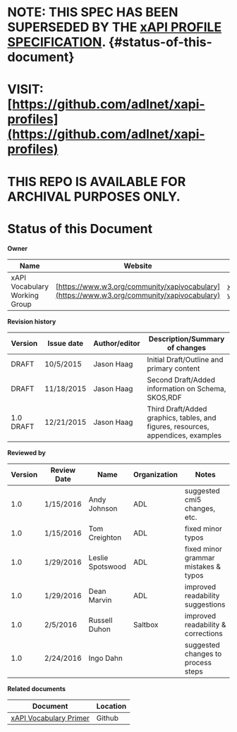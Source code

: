# NOTE: THIS SPEC HAS BEEN SUPERSEDED BY THE [xAPI PROFILE SPECIFICATION](https://github.com/adlnet/xapi-profiles). {#status-of-this-document}

# VISIT: [https://github.com/adlnet/xapi-profiles](https://github.com/adlnet/xapi-profiles)

# THIS REPO IS AVAILABLE FOR ARCHIVAL PURPOSES ONLY.

# 

# Status of this Document

**Owner**

| Name | Website | Email |
| --- | --- | --- |
| xAPI Vocabulary Working Group | [https://www.w3.org/community/xapivocabulary](https://www.w3.org/community/xapivocabulary) | xapi-vocabulary@adlnet.gov |

**Revision history**

| Version | Issue date | Author/editor | Description/Summary of changes |
| --- | --- | --- | --- |
| DRAFT | 10/5/2015 | Jason Haag | Initial Draft/Outline and primary content |
| DRAFT | 11/18/2015 | Jason Haag | Second Draft/Added information on Schema, SKOS,RDF |
| 1.0 DRAFT | 12/21/2015 | Jason Haag | Third Draft/Added graphics, tables, and figures, resources, appendices, examples |

**Reviewed by**

| Version | Review Date | Name | Organization | Notes |
| --- | --- | --- | --- | --- |
| 1.0 | 1/15/2016 | Andy Johnson | ADL | suggested cmi5 changes, etc. |
| 1.0 | 1/15/2016 | Tom Creighton | ADL | fixed minor typos |
| 1.0 | 1/29/2016 | Leslie Spotswood | ADL | fixed minor grammar mistakes & typos |
| 1.0 | 1/29/2016 | Dean Marvin | ADL | improved readability suggestions |
| 1.0 | 2/5/2016 | Russell Duhon | Saltbox | improved readability & corrections |
| 1.0 | 2/24/2016 | Ingo Dahn |  | suggested changes to process steps |

**Related documents**

| Document | Location |
| --- | --- |
| [xAPI Vocabulary Primer](https://github.com/adlnet/experience-xapi-vocabulary-primer/blob/master/SUMMARY.md) | Github |



